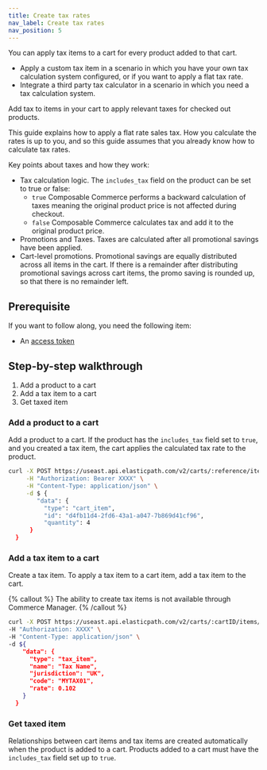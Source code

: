 ```yaml
---
title: Create tax rates
nav_label: Create tax rates
nav_position: 5
---
```


You can apply tax items to a cart for every product added to that cart.

- Apply a custom tax item in a scenario in which you have your own tax calculation system configured, or if you want to apply a flat tax rate.
- Integrate a third party tax calculator in a scenario in which you need a tax calculation system.

Add tax to items in your cart to apply relevant taxes for checked out products.

This guide explains how to apply a flat rate sales tax. How you calculate the rates is up to you, and so this guide assumes that you already know how to calculate tax rates.

Key points about taxes and how they work:

- Tax calculation logic. The `includes_tax` field on the product can be set to true or false:
    - `true` Composable Commerce performs a backward calculation of taxes meaning the original product price is not affected during checkout.
    - `false` Composable Commerce calculates tax and add it to the original product price.
- Promotions and Taxes. Taxes are calculated after all promotional savings have been applied.
- Cart-level promotions. Promotional savings are equally distributed across all items in the cart. If there is a remainder after distributing promotional savings across cart items, the promo saving is rounded up, so that there is no remainder left.

## Prerequisite

If you want to follow along, you need the following item:

- An [access token](/guides/Getting%20Started/api-overview/your-first-api-request#get-an-access-token)

## Step-by-step walkthrough

1. Add a product to a cart
2. Add a tax item to a cart
3. Get taxed item

### Add a product to a cart

Add a product to a cart. If the product has the `includes_tax` field set to `true`, and you created a tax item, the cart applies the calculated tax rate to the product.

```sh
curl -X POST https://useast.api.elasticpath.com/v2/carts/:reference/items \
     -H "Authorization: Bearer XXXX" \
     -H "Content-Type: application/json" \
     -d $ {
        "data": {
          "type": "cart_item",
          "id": "d4fb11d4-2fd6-43a1-a047-7b869d41cf96",
          "quantity": 4
      }
  }
```

### Add a tax item to a cart

Create a tax item. To apply a tax item to a cart item, add a tax item to the cart.

{% callout %}
The ability to create tax items is not available through Commerce Manager.
{% /callout %}

```sh
curl -X POST https://useast.api.elasticpath.com/v2/carts/:cartID/items/:itemID/taxes \
-H "Authorization: XXXX" \
-H "Content-Type: application/json" \
-d ${
    "data": {
      "type": "tax_item",
      "name": "Tax Name",
      "jurisdiction": "UK",
      "code": "MYTAX01",
      "rate": 0.102
    }
  }
```

### Get taxed item

Relationships between cart items and tax items are created automatically when the product is added to a cart. Products added to a cart must have the `includes_tax` field set up to `true`.

